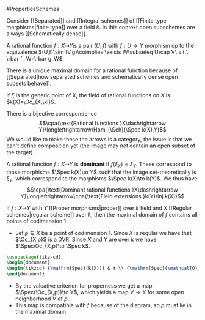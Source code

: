 #PropertiesSchemes 

Consider [[Separated]] and [[Integral schemes]] of [[Finite type morphisms|finite type]] over a field $k$.
In this context open subschemes are always [[Schematically dense]].

A rational function $f:X\dashrightarrow Y$is a pair $(U,f)$ with $f:U\to Y$ morphism up to the equivalence $(U,f)\sim (V,g)\coimplies \exists W\subseteq U\cap V\ s.t.\ \rbar f_ W=\rbar g_W$.

There is a unique maximal domain for a rational function because of [[Separated|how separated schemes and schematically dense open subsets behave]].

If $\xi$ is the generic point of $X$, the field of rational functions on $X$ is $k(X)=\Oc_{X,\xi}$.

There is a bijective correspondence$$\cpa{\text{Rational functions }X\dashrightarrow Y}\longleftrightarrow\Hom_{\Sch}(\Spec k(X),Y)$$
We would like to make these the arrows is a category, the issue is that we can't define composition yet (the image may not contain an open subset of the target).

A rational function $f:X\dashrightarrow Y$ is **dominant** if $f(\xi_X)=\xi_Y$. These correspond to those morphisms $\Spec k(X)\to Y$ such that the image set-theoretically is $\xi_Y$, which correspond to the morphisms $\Spec k(X)\to k(Y)$. We thus have$$\cpa{\text{Dominant rational functions }X\dashrightarrow Y}\longleftrightarrow\cpa{\text{Field extensions }k(Y)\inj k(X)}$$

If $f:X\dashrightarrow Y$ with $Y$ [[Proper morphisms|proper]] over $k$ field and $X$ [[Regular schemes|regular scheme]] over $k$, then the maximal domain of $f$ contains all points of codimension 1.
- Let $p\in X$ be a point of codimension 1. Since $X$ is regular we have that $\Oc_{X,p}$ is a DVR. Since $X$ and $Y$ are over $k$ we have $\Spec\Oc_{X,p}\to \Spec k$.
```tikz 
\usepackage{tikz-cd}
\begin{document}
\begin{tikzcd} {\mathrm{Spec}(k(X))} & Y \\ {\mathrm{Spec}(\mathcal{O}_{X,p})} & {\mathrm{Spec}\ k} \arrow[from=1-1, to=1-2] \arrow[from=1-1, to=2-1] \arrow[from=1-2, to=2-2] \arrow[dashed, from=2-1, to=1-2] \arrow[from=2-1, to=2-2] \end{tikzcd}
\end{document}
```
- By the valuative criterion for properness we get a map $\Spec(\Oc_{X,p})\to Y$, which yields a map $V\to Y$ for some open neighborhood $V$ of $p$. 
- This map is compatible with $f$ because of the diagram, so $p$ must lie in the maximal domain.